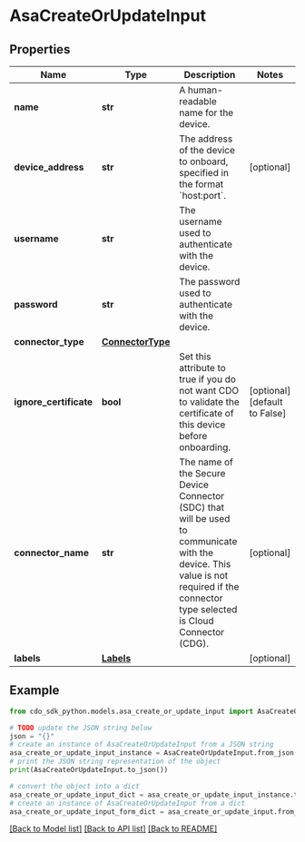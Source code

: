 # AsaCreateOrUpdateInput


## Properties

Name | Type | Description | Notes
------------ | ------------- | ------------- | -------------
**name** | **str** | A human-readable name for the device. | 
**device_address** | **str** | The address of the device to onboard, specified in the format &#x60;host:port&#x60;. | [optional] 
**username** | **str** | The username used to authenticate with the device. | 
**password** | **str** | The password used to authenticate with the device. | 
**connector_type** | [**ConnectorType**](ConnectorType.md) |  | 
**ignore_certificate** | **bool** | Set this attribute to true if you do not want CDO to validate the certificate of this device before onboarding. | [optional] [default to False]
**connector_name** | **str** | The name of the Secure Device Connector (SDC) that will be used to communicate with the device. This value is not required if the connector type selected is Cloud Connector (CDG). | [optional] 
**labels** | [**Labels**](Labels.md) |  | [optional] 

## Example

```python
from cdo_sdk_python.models.asa_create_or_update_input import AsaCreateOrUpdateInput

# TODO update the JSON string below
json = "{}"
# create an instance of AsaCreateOrUpdateInput from a JSON string
asa_create_or_update_input_instance = AsaCreateOrUpdateInput.from_json(json)
# print the JSON string representation of the object
print(AsaCreateOrUpdateInput.to_json())

# convert the object into a dict
asa_create_or_update_input_dict = asa_create_or_update_input_instance.to_dict()
# create an instance of AsaCreateOrUpdateInput from a dict
asa_create_or_update_input_form_dict = asa_create_or_update_input.from_dict(asa_create_or_update_input_dict)
```
[[Back to Model list]](../README.md#documentation-for-models) [[Back to API list]](../README.md#documentation-for-api-endpoints) [[Back to README]](../README.md)


